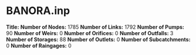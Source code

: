 # BANORA.inp
**Title:** 
**Number of Nodes:** 1785
**Number of Links:** 1792
**Number of Pumps:** 90
**Number of Weirs:** 0
**Number of Orifices:** 0
**Number of Outfalls:** 3
**Number of Storages:** 88
**Number of Outlets:** 0
**Number of Subcatchments:** 0
**Number of Raingages:** 0
